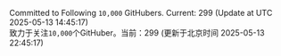 Committed to Following `10,000` GitHubers. Current: <!-- FOLLOWING_COUNT -->299<!-- FOLLOWING_COUNT --> (Update at UTC <!-- LAST_UPDATED -->2025-05-13 14:45:17<!-- LAST_UPDATED -->)<br>
致力于关注`10,000`个GitHuber。当前：<!-- FOLLOWING_COUNT -->299<!-- FOLLOWING_COUNT --> (更新于北京时间 <!-- LAST_UPDATED_CST -->2025-05-13 22:45:17<!-- LAST_UPDATED_CST -->)
